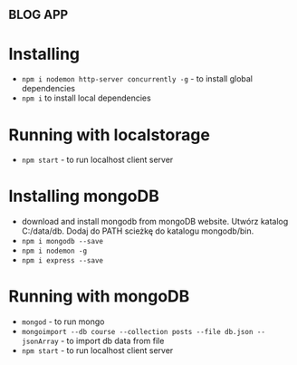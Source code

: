 ## BLOG APP

# Installing
* `npm i nodemon http-server concurrently -g` - to install global dependencies
* `npm i` to install local dependencies

# Running with localstorage
* `npm start` - to run localhost client server

# Installing mongoDB
* download and install mongodb from mongoDB website. Utwórz katalog C:/data/db. Dodaj do PATH scieżkę do katalogu mongodb/bin.
* `npm i mongodb --save`
* `npm i nodemon -g`
* `npm i express --save`

# Running with mongoDB
* `mongod` - to run mongo
* `mongoimport --db course --collection posts --file db.json --jsonArray` - to import db data from file
* `npm start` - to run localhost client server